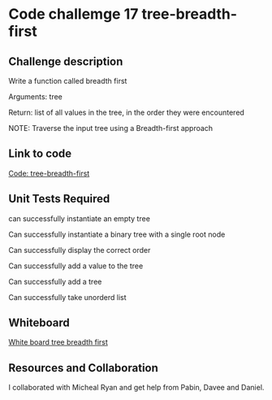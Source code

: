 # Code challemge 17 tree-breadth-first

## Challenge description

Write a function called breadth first

Arguments: tree

Return: list of all values in the tree, in the order they were encountered

NOTE: Traverse the input tree using a Breadth-first approach

## Link to code

[Code: tree-breadth-first](/home/wonde/codefellows/code-401/data-structures-and-algorithms/python/code_challenges/breadth_first/breadth_first.py)

## Unit Tests Required

can successfully instantiate an empty tree

Can successfully instantiate a binary tree with a single root node

Can successfully display the correct order

Can successfully add a value to the tree

Can successfully add a tree

Can successfully take unorderd list

## Whiteboard

[White board tree breadth first](https://github.com/WondwosenTsige/data-structures-and-algorithms/blob/main/python/code_challenges/images/tree_breadth_first.jpg)

## Resources and Collaboration

I collaborated with Micheal Ryan and get help from Pabin, Davee and Daniel.
